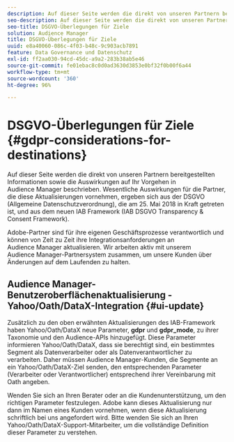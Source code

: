 ```yaml
---
description: Auf dieser Seite werden die direkt von unseren Partnern bereitgestellten Informationen sowie die Auswirkungen auf Ihr Vorgehen in Audience Manager beschrieben. Wesentliche Auswirkungen für die Partner, die diese Aktualisierungen vornehmen, ergeben sich aus der DSGVO (Allgemeine Datenschutzverordnung), die am 25. Mai 2018 in Kraft getreten ist, und aus dem neuen IAB Framework (IAB DSGVO Transparency & Consent Framework).
seo-description: Auf dieser Seite werden die direkt von unseren Partnern bereitgestellten Informationen sowie die Auswirkungen auf Ihr Vorgehen in Audience Manager beschrieben. Wesentliche Auswirkungen für die Partner, die diese Aktualisierungen vornehmen, ergeben sich aus der DSGVO (Allgemeine Datenschutzverordnung), die am 25. Mai 2018 in Kraft getreten ist, und aus dem neuen IAB Framework (IAB DSGVO Transparency & Consent Framework).
seo-title: DSGVO-Überlegungen für Ziele
solution: Audience Manager
title: DSGVO-Überlegungen für Ziele
uuid: e8a40060-086c-4f03-b48c-9c903acb7891
feature: Data Governance und Datenschutz
exl-id: ff2aa030-94cd-45dc-a9a2-283b38ab5e46
source-git-commit: fe01ebac8c0d0ad3630d3853e0bf32f0b00f6a44
workflow-type: tm+mt
source-wordcount: '360'
ht-degree: 96%

---
```


# DSGVO-Überlegungen für Ziele {#gdpr-considerations-for-destinations}

Auf dieser Seite werden die direkt von unseren Partnern bereitgestellten Informationen sowie die Auswirkungen auf Ihr Vorgehen in Audience Manager beschrieben. Wesentliche Auswirkungen für die Partner, die diese Aktualisierungen vornehmen, ergeben sich aus der DSGVO (Allgemeine Datenschutzverordnung), die am 25. Mai 2018 in Kraft getreten ist, und aus dem neuen IAB Framework (IAB DSGVO Transparency &amp; Consent Framework).

Adobe-Partner sind für ihre eigenen Geschäftsprozesse verantwortlich und können von Zeit zu Zeit ihre Integrationsanforderungen an Audience Manager aktualisieren. Wir arbeiten aktiv mit unserem Audience Manager-Partnersystem zusammen, um unsere Kunden über Änderungen auf dem Laufenden zu halten.

<!-- ## Audience Manager Partner Updates - ID Syncs {#partner-updates-id-syncs}

Some partners, as listed in the table below, have changed their integration requirements with Audience Manager to include support based on the IAB Framework, in order to comply with GDPR standards.

<table id="table_335A470D4F10434E9CF587089FB54B0C"> 
 <thead> 
  <tr> 
   <th colname="col1" class="entry"> <p>Partner Name </p> </th> 
   <th colname="col2" class="entry"> <p>Expected Impact </p> </th> 
   <th colname="col3" class="entry"> <p>Status of the change </p> </th> 
  </tr>
 </thead>
 <tbody> 
  <tr> 
   <td colname="col1"> <p>Yahoo/Oath/DataX </p> </td> 
   <td colname="col2"> <p>ID syncs for users in the European Union are dropped by the partner </p> </td> 
   <td colname="col3"> <p>Live since May 22nd 2018 </p> </td> 
  </tr> 
  <tr> 
   <td colname="col1"> <p>Trade Desk </p> </td> 
   <td colname="col2"> <p>ID syncs for users in the European Union are dropped by the partner </p> </td> 
   <td colname="col3"> <p>Not live yet </p> </td> 
  </tr> 
  <tr> 
   <td colname="col1"> <p>Rubicon </p> </td> 
   <td colname="col2"> <p>ID syncs for users in the European Union are dropped by the partner </p> </td> 
   <td colname="col3"> <p>Not live yet </p> </td> 
  </tr> 
  <tr> 
   <td colname="col1"> <p>LiveRamp </p> </td> 
   <td colname="col2"> <p>ID syncs for users in the European Union are dropped by the partner </p> </td> 
   <td colname="col3"> <p>Not live yet </p> </td> 
  </tr> 
 </tbody> 
</table> -->

## Audience Manager-Benutzeroberflächenaktualisierung - Yahoo/Oath/DataX-Integration {#ui-update}

Zusätzlich zu den oben erwähnten Aktualisierungen des IAB-Framework haben Yahoo/Oath/DataX neue Parameter, **gdpr** und **gdpr_mode**, zu ihrer Taxonomie und den Audience-APIs hinzugefügt. Diese Parameter informieren Yahoo/Oath/DataX, dass sie berechtigt sind, ein bestimmtes Segment als Datenverarbeiter oder als Datenverantwortlicher zu verarbeiten. Daher müssen Audience Manager-Kunden, die Segmente an ein Yahoo/Oath/DataX-Ziel senden, den entsprechenden Parameter (Verarbeiter oder Verantwortlicher) entsprechend ihrer Vereinbarung mit Oath angeben.

Wenden Sie sich an Ihren Berater oder an die Kundenunterstützung, um den richtigen Parameter festzulegen. Adobe kann dieses Aktualisierung nur dann im Namen eines Kunden vornehmen, wenn diese Aktualisierung schriftlich bei uns angefordert wird. Bitte wenden Sie sich an Ihren Yahoo/Oath/DataX-Support-Mitarbeiter, um die vollständige Definition dieser Parameter zu verstehen.
